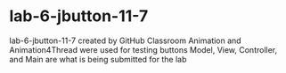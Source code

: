 # lab-6-jbutton-11-7
lab-6-jbutton-11-7 created by GitHub Classroom
Animation and Animation4Thread were used for testing buttons
Model, View, Controller, and Main are what is being submitted for the lab
